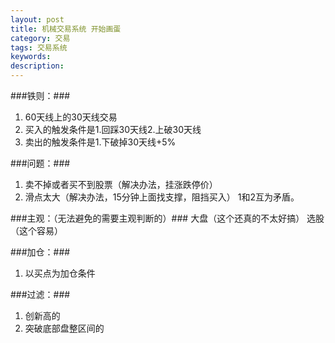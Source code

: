 ```yaml
---
layout: post
title: 机械交易系统 开始画蛋
category: 交易
tags: 交易系统
keywords: 
description: 
---
```




###铁则：###
1. 60天线上的30天线交易
2. 买入的触发条件是1.回踩30天线2.上破30天线
3. 卖出的触发条件是1.下破掉30天线+5%


###问题：###
1. 卖不掉或者买不到股票（解决办法，挂涨跌停价）
2. 滑点太大（解决办法，15分钟上面找支撑，阻挡买入）
1和2互为矛盾。

###主观：（无法避免的需要主观判断的）###
大盘（这个还真的不太好搞）
选股（这个容易）

###加仓：###
1. 以买点为加仓条件


###过滤：###
1. 创新高的
2. 突破底部盘整区间的




